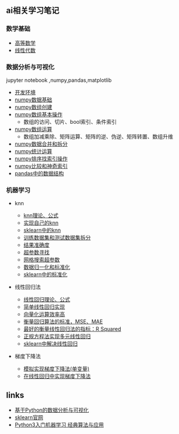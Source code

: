 ## ai相关学习笔记


### 数学基础

- [高等数学](math/高等数学.md)
- [线性代数](math/线性代数.md)

### 数据分析与可视化

jupyter notebook ,numpy,pandas,matplotlib

- [开发环境](datahandling/docs/开发环境.md)
- [numpy数据基础](datahandling/01-NumpyArrayBasics/01-NumpyArrayBasics.ipynb)
- [numpy数组创建](datahandling/02-NumpyCreateArray/02CreateNumpyArray.ipynb)
- [numpy数组基本操作](datahandling/03-NumpyArrayBasicOperations/03-NumpyArrayBasicOperations.ipynb)
    - 数组的访问、切片、bool索引、条件索引
- [numpy数组运算](datahandling/04-NumpyComputationArray/04-ComputationNumpyArray.ipynb)
    - 数组加减乘除、矩阵运算、矩阵的逆、伪逆、矩阵转置、数组升维
- [numpy数据合并和拆分](datahandling/05-NumpyConcatenateAndSplit/05-ConcatenateAndSplit.ipynb)
- [numpy统计运算](datahandling/06-NumpyAggregationOperator/06-AggregationOperator.ipynb)
- [numpy排序找索引操作](datahandling/07-NumpyArgAndSortOperation/07-ArgAndSortOperation.ipynb)
- [numpy比较和神奇索引](datahandling/08-ComparisonAndFancyIndexing/08-ComparisonAndFancyIndexing.ipynb)
- [pandas中的数据结构](datahandling/20-PandasDataFrameSeriesPanel/pandasDataFrameSeriesPanel.ipynb)


### 机器学习

- knn
  - [knn理论、公式](machinelearning/01knn.md)  
  - [实现自己的knn](machinelearning/knn/01-kNNBasics/kNNBasics.ipynb)
  - [sklearn中的knn](machinelearning/knn/02-kNNInScikitLearn/kNNinScikitlearn.ipynb)
  - [训练数据集和测试数据集拆分](machinelearning/knn/03-TrainTestSplit/TrainTestSplit.ipynb)
  - [结果准确度](machinelearning/knn/04-AccuracyScore/AccuracyScore.ipynb)
  - [超参数寻找](machinelearning/knn/05-HyperParameters/HyperParameters.ipynb)
  - [网格搜索超参数](machinelearning/knn/06-GridSearch/GridSearch.ipynb)
  - [数据归一化和标准化](machinelearning/knn/07-FeatureScaling/FeatureScaling.ipynb)
  - [sklearn中的标准化](machinelearning/knn/08-ScalerinScikitLearn/ScalerInScikitLearn.ipynb)
  
- 线性回归法
  - [线性回归理论、公式](machinelearning/02线性回归.md)
  - [简单线性回归实现](machinelearning/linearRegression/01-SimpleLinearRegressionImplementation/SimpleLinearRegressionImplementation.ipynb)
  - [向量化运算效率高](machinelearning/linearRegression/02-Vectorization/Vectorization.ipynb)
  - [衡量回归算法的标准，MSE、MAE](machinelearning/linearRegression/03-RegressionMetricsMSE-vs-MAE/RegressionMetricsMSE-vs-MAE.ipynb)
  - [最好的衡量线性回归法的指标：R Squared ](machinelearning/linearRegression/04-R-Squared/R-Squared.ipynb)
  - [正规方程法实现多元线性回归](machinelearning/linearRegression/05-OurLinearRegression/OurLinearRegression.ipynb)
  - [sklearn中解决线性回归](machinelearning/linearRegression/06-RegressionInScikitLlearn/RegressionInScikitlearn.ipynb)
- 梯度下降法
  - [模拟实现梯度下降法(单变量)](machinelearning/gradientDescent/01-GradientDescentSimulations/01-GradientDescentSimulations.ipynb)
  - [在线性回归中实现梯度下降法](machinelearning/gradientDescent/02-ImplementGradientDescentInLinearRegression/02-ImplementGradientDescentInLinearRegression.ipynb)




## links
- [基于Python的数据分析与可视化](https://juejin.cn/book/7240731597035864121)
- [sklearn官网](https://scikit-learn.org/stable/index.html)
- [Python3入门机器学习 经典算法与应用](https://coding.imooc.com/class/chapter/169.html)



